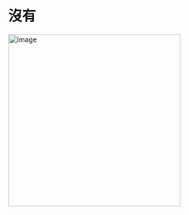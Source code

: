 # 沒有
<img width="350" alt="image" src="https://user-images.githubusercontent.com/61655288/233848410-47968a0c-1517-44bd-80ef-895867db09cc.png " >
